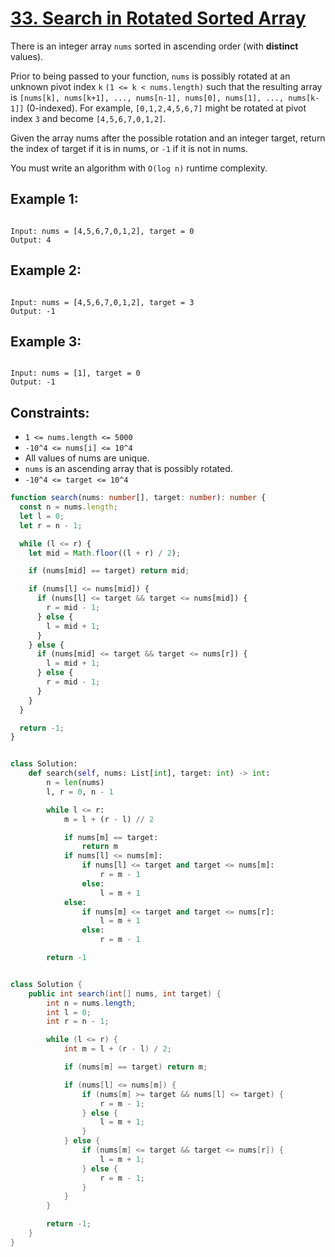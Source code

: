 # [33. Search in Rotated Sorted Array](https://leetcode.com/problems/trapping-rain-water/description/?envType=daily-question&envId=2024-04-12)

There is an integer array `nums` sorted in ascending order (with **distinct** values).

Prior to being passed to your function, `nums` is possibly rotated at an unknown pivot index `k` `(1 <= k < nums.length)` such that the resulting array is `[nums[k], nums[k+1], ..., nums[n-1], nums[0], nums[1], ..., nums[k-1]]` (0-indexed). For example, `[0,1,2,4,5,6,7]` might be rotated at pivot index `3` and become `[4,5,6,7,0,1,2]`.

Given the array nums after the possible rotation and an integer target, return the index of target if it is in nums, or `-1` if it is not in nums.

You must write an algorithm with `O(log n)` runtime complexity.

## Example 1:

```

Input: nums = [4,5,6,7,0,1,2], target = 0
Output: 4

```

## Example 2:

```

Input: nums = [4,5,6,7,0,1,2], target = 3
Output: -1

```

## Example 3:

```

Input: nums = [1], target = 0
Output: -1

```

## Constraints:

- `1 <= nums.length <= 5000`
- `-10^4 <= nums[i] <= 10^4`
- All values of nums are unique.
- `nums` is an ascending array that is possibly rotated.
- `-10^4 <= target <= 10^4`

```ts
function search(nums: number[], target: number): number {
  const n = nums.length;
  let l = 0;
  let r = n - 1;

  while (l <= r) {
    let mid = Math.floor((l + r) / 2);

    if (nums[mid] == target) return mid;

    if (nums[l] <= nums[mid]) {
      if (nums[l] <= target && target <= nums[mid]) {
        r = mid - 1;
      } else {
        l = mid + 1;
      }
    } else {
      if (nums[mid] <= target && target <= nums[r]) {
        l = mid + 1;
      } else {
        r = mid - 1;
      }
    }
  }

  return -1;
}
```

```py

class Solution:
    def search(self, nums: List[int], target: int) -> int:
        n = len(nums)
        l, r = 0, n - 1

        while l <= r:
            m = l + (r - l) // 2

            if nums[m] == target:
                return m
            if nums[l] <= nums[m]:
                if nums[l] <= target and target <= nums[m]:
                    r = m - 1
                else:
                    l = m + 1
            else:
                if nums[m] <= target and target <= nums[r]:
                    l = m + 1
                else:
                    r = m - 1

        return -1

```

```java

class Solution {
    public int search(int[] nums, int target) {
        int n = nums.length;
        int l = 0;
        int r = n - 1;

        while (l <= r) {
            int m = l + (r - l) / 2;

            if (nums[m] == target) return m;

            if (nums[l] <= nums[m]) {
                if (nums[m] >= target && nums[l] <= target) {
                    r = m - 1;
                } else {
                    l = m + 1;
                }
            } else {
                if (nums[m] <= target && target <= nums[r]) {
                    l = m + 1;
                } else {
                    r = m - 1;
                }
            }
        }

        return -1;
    }
}

```
